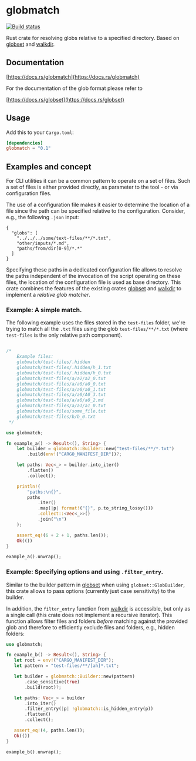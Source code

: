 
# globmatch

[![Build status](https://github.com/lmapii/globmatch/workflows/ci/badge.svg)](https://github.com/lmapii/globmatch/actions)

Rust crate for resolving globs relative to a specified directory. Based on [globset][globset] and [walkdir][walkdir].

## Documentation

[https://docs.rs/globmatch](https://docs.rs/globmatch)

For the documentation of the glob format please refer to

[https://docs.rs/globset](https://docs.rs/globset)

## Usage

Add this to your `Cargo.toml`:

```toml
[dependencies]
globmatch = "0.1"
```

## Examples and concept


For CLI utilities it can be a common pattern to operate on a set of files. Such a set of files is either provided directly, as parameter to the tool - or via configuration files.

The use of a configuration file makes it easier to determine the location of a file since the path can be specified relative to the configuration. Consider, e.g., the following `.json` input:

```json,no_run
{
  "globs": [
    "../../../some/text-files/**/*.txt",
    "other/inputs/*.md",
    "paths/from/dir[0-9]/*.*"
  ]
}
```

Specifying these paths in a dedicated configuration file allows to resolve the paths independent of the invocation of the script operating on these files, the location of the configuration file is used as base directory. This crate combines the features of the existing crates [globset][globset] and [walkdir][walkdir] to implement a *relative glob matcher*.

### Example: A simple match.

The following example uses the files stored in the `test-files` folder, we're trying to match all the `.txt` files using the glob `test-files/**/*.txt` (where `test-files` is the only relative path component).

```rust

/*
    Example files:
    globmatch/test-files/.hidden
    globmatch/test-files/.hidden/h_1.txt
    globmatch/test-files/.hidden/h_0.txt
    globmatch/test-files/a/a2/a2_0.txt
    globmatch/test-files/a/a0/a0_0.txt
    globmatch/test-files/a/a0/a0_1.txt
    globmatch/test-files/a/a0/A0_3.txt
    globmatch/test-files/a/a0/a0_2.md
    globmatch/test-files/a/a1/a1_0.txt
    globmatch/test-files/some_file.txt
    globmatch/test-files/b/b_0.txt
 */

use globmatch;

fn example_a() -> Result<(), String> {
    let builder = globmatch::Builder::new("test-files/**/*.txt")
        .build(env!("CARGO_MANIFEST_DIR"))?;

    let paths: Vec<_> = builder.into_iter()
        .flatten()
        .collect();

    println!(
        "paths:\n{}",
        paths
            .iter()
            .map(|p| format!("{}", p.to_string_lossy()))
            .collect::<Vec<_>>()
            .join("\n")
    );

    assert_eq!(6 + 2 + 1, paths.len());
    Ok(())
}

example_a().unwrap();
```

### Example: Specifying options and using `.filter_entry`.

Similar to the builder pattern in [globset][globset] when using `globset::GlobBuilder`, this crate allows to pass options (currently just case sensitivity) to the builder.

In addition, the `filter_entry` function from [walkdir][walkdir] is accessible, but only as a single call (this crate does not implement a recursive iterator). This function allows filter files and folders *before* matching against the provided glob and therefore to efficiently exclude files and folders, e.g., hidden folders:

 ```rust
use globmatch;

fn example_b() -> Result<(), String> {
    let root = env!("CARGO_MANIFEST_DIR");
    let pattern = "test-files/**/[ah]*.txt";

    let builder = globmatch::Builder::new(pattern)
        .case_sensitive(true)
        .build(root)?;

    let paths: Vec<_> = builder
        .into_iter()
        .filter_entry(|p| !globmatch::is_hidden_entry(p))
        .flatten()
        .collect();

    assert_eq!(4, paths.len());
    Ok(())
}

example_b().unwrap();
 ```

[globset]: https://docs.rs/globset
[walkdir]: https://docs.rs/walkdir